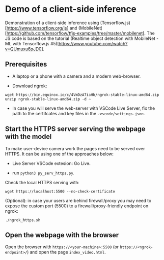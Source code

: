 # Demo of a client-side inference

Demonstration of a client-side inference using (Tensorflow.js)[https://www.tensorflow.org/js] and (MobileNet)[https://github.com/tensorflow/tfjs-examples/tree/master/mobilenet]. The JS code is based on the tutorial (Realtime object detection with MobileNet - ML with Tensorflow.js #5)[https://www.youtube.com/watch?v=QUmuxu6pJD0].

## Prerequisites

- A laptop or a phone with a camera and a modern web-browser.

- Download ngrok: 

```
wget https://bin.equinox.io/c/4VmDzA7iaHb/ngrok-stable-linux-amd64.zip
unzip ngrok-stable-linux-amd64.zip -d ~
```

- In case you will serve the web-server with VSCode Live Server, fix the path to the certifcates and key files in the `.vscode/settings.json`.

## Start the HTTPS server serving the webpage with the model 

To make user-device camera work the pages need to be served over HTTPS. It can be using one of the approaches below:

- Live Server VSCode extesion: Go Live.

- run `python3 py_serv_https.py`.

Check the local HTTPS serving with:

`wget https://localhost:5500 --no-check-certificate`

(Optional): in case your users are behind firewall/proxy you may need to expose the custom port (5500) to a firewall/proxy-friendly endpoint on ngrok:

`./ngrok_https.sh`

## Open the webpage with the browser

Open the browser with `https://<your-machine>:5500` (or `https://<ngrok-endpoint>/`) and open the page `index_video.html`.
